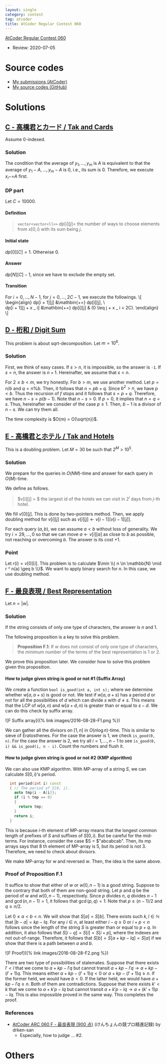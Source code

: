 ```yaml
---
layout: single
category: contest
tag: atcoder
title: AtCoder Regular Contest 060
---
```


[AtCoder Regular Contest 060](https://atcoder.jp/contests/arc060)

- Review: 2020-07-05

# Source codes

- [My submissions (AtCoder)](https://atcoder.jp/contests/arc060/submissions?f.User=kazunetakahashi)
- [My source codes (GitHub)](https://github.com/kazunetakahashi/atcoder/tree/master/2020/0704_ARC060)

# Solutions

## [C - 高橋君とカード / Tak and Cards](https://atcoder.jp/contests/abc044/tasks/arc060_a)

Assume $0$-indexed.

### Solution

The condition that the average of $y _1, \dots, y _m$ is $A$ is equivalent to that the average of $y _ 1 - A, \dots, y _m - A$ is $0$, i.e., its sum is $0$. Therefore, we execute $x _ i \mathbin{- =} A$ first.

### DP part

Let $C = 10000$.

#### Definition

> `vector<vector<ll>>` $dp[i][j] =$ the number of ways to choose elements from $x[0, i)$ with its sum being $j$.

#### Initial state

$dp[0][C] = 1$. Otherwise $0$.

#### Answer

$dp[N][C] - 1$, since we have to exclude the empty set.

#### Transition

For $i = 0, \dots, N - 1$, for $j = 0, \dots, 2C - 1$, we execute the followings.
\\[
  \begin{align}
    dp[i + 1][j] &\mathbin{+=} dp[i][j], \\\
    dp[i + 1][j + x _ i] &\mathbin{+=} dp[i][j] & (0 \leq j + x _ i < 2C).
  \end{align}
\\]

## [D - 桁和 / Digit Sum](https://atcoder.jp/contests/abc044/tasks/arc060_b)

This problem is about sqrt-decomposition. Let $m = 10 ^ 6$.

### Solution

First, we think of easy cases. If $s > n$, it is impossible, so the answer is `-1`. If $s = n$, the answer is $n + 1$. Hereinafter, we assume that $s < n$.

For $2 \leq b < m$, we try honestly. For $b > m$, we use another method. Let $p = n / b$ and $q = n \% b$. Then, it follows that $n = pb + q$. Since $b ^ 2 > n$, we have $p < b$. Thus the recursion of $f$ stops and it follows that $s = p + q$. Therefore, we have $n - s = p(b - 1)$. Note that $n - s > 0$. If $p = 0$, it implies that $n = q = s$. Thus, hereinafter we consider of the case $p \geq 1$. Then, $b - 1$ is a divisor of $n - s$. We can try them all.

The time complexity is $O(m) = O(\sqrt{n})$.

## [E - 高橋君とホテル / Tak and Hotels](https://atcoder.jp/contests/arc060/tasks/arc060_c)

This is a doubling problem. Let $M = 30$ be such that $2 ^ M > 10 ^ 5$.

### Solution

We prepare for the queries in $O(NM)$-time and answer for each query in $O(M)$-time.

We define as follows.

> $v[i][j] = $ the largest id of the hotels we can visit in $2 ^ i$ days from $j$-th hotel.

We fill $v[0][j]$. This is done by two-pointers method. Then, we apply doubling method for $v[i][j]$ such as $v[i][j] \gets v[i - 1][v[i - 1][j]]$.

For each query $(a, b)$, we can assume $a < b$ without loss of generality. We try $i = 29, \dots, 0$ so that we can move $a \gets v[i][a]$ as close to $b$ as possible, not reaching or overcoming $b$. The answer is its cost $+1$.

### Point

Let $r(i) = v[0][i]$. This problem is to calculate $\min \\{ n \in \mathbb{N} \mid r ^ n(a) \geq b \\}$. We want to apply binary search for $n$. In this case, we use doubling method.

## [F - 最良表現 / Best Representation](https://atcoder.jp/contests/arc060/tasks/arc060_d)

Let $n = \lvert w \rvert$.

### Solution

If the string consists of only one type of characters, the answer is $n$ and $1$.

The following proposition is a key to solve this problem.

> **Proposition F.1**: If $w$ does not consist of only one type of characters, the minimum number of the terms of the best representation is $1$ or $2$.

We prove this proposition later. We consider how to solve this problem given this proposition.

#### How to judge given string is good or not #1 (Suffix Array)

We create a function `bool is_good(int a, int s);` where we determine whether $w[a, a + s)$ is good or not. We test if $w[a, a + s)$ has a period $d$ or not for all the possibilities of $d$ which can divide $s$ with $d \neq s$. This means that the LCP of $w[a, n)$ and $w[a + d, n)$ is greater than or equal to $s - d$. We can do this check by suffix array.

![F Suffix array]({% link images/2016-08-28-F1.png %})

We can gather all the divisors on $[1, n]$ in $O(n \log n)$-time. This is similar to sieve of Eratosthenes. For the case the answer is $1$, we check `is_good(0, n)`. For the case the answer is $2$, we try all $i = 1, \dots, n - 1$ to see `is_good(0, i) && is_good(i, n - i)`. Count the numbers and flush it.

#### How to judge given string is good or not #2 (KMP algorithm)

We can also use KMP algorithm. With MP-array of a string $S$, we can calculate $S[0, i)$'s period.

```c++
  int period(int i) const
  { // The period of S[0, i).
    auto tmp{i - A[i]};
    if (i % tmp == 0)
    {
      return tmp;
    }
    return i;
  }
```

This is because $i$-th element of MP-array means that the longest common length of prefixes of $S$ and suffixes of $S[0, i)$. But be careful for the mid-terms. For instance, consider the case $S = $"abcabcab". Then, its mp arrays says that $8$ th element of MP-array is $5$, but its period is not $3$. Therefore, we need to check about divisors.

We make MP-array for $w$ and reversed $w$. Then, the idea is the same above.

### Proof of Proposition F.1

It suffice to show that either of $w$ or $w[0, n - 1)$ is a good string. Suppose to the contrary that both of them are non-good string. Let $p$ and $q$ be the period of $w$ and $w[0, n - 1)$, respectively. Since $p$ divides $n$, $q$ divides $n - 1$ and $\gcd(n, n - 1) = 1$, it follows that $\gcd(p, q) = 1$. Note that $p \geq (n - 1) / 2$ and $q \geq n / 2$.

Let $0 \leq a < b < n$. We will show that $S[a] = S[b]$. There exists such $k, l \in \mathbb{N}$ that $\lvert b - a \rvert = kp - lq$. For any $i \in n$, at least either $i - q \geq 0$ or $i + p < n$ follows since the length of the string $S$ is greater than or equal to $p + q$. In addition, it also follows that $S[i - q] = S[i] = S[i + p]$, where the indexes are not out-of-range. Therefore, it follows that $S[b] = S[a + kp - lq] = S[a]$ if we show that there is a path between $a$ and $b$.

![F Proof]({% link images/2016-08-28-F2.png %})

There are two type of possibilities of stalemates. Suppose that there exists $l' < l$ that we come to $a + kp - l'q$ but cannot transit $a + kp - l'q \to a + kp - (l' + 1)q$. This means either $a + kp - (l' + 1)q < 0$ or $a + kp - (l' + 1)q \geq n$. If the former held, we would have $b < 0$. If the latter held, we would have $a + kp - l'q \geq n$. Both of them are contradictions. Suppose that there exists $k' < k$ that we come to $a + k'p - lq$ but cannot transit $a + k'p - lq \to a + (k' + 1)p - lq$. This is also impossible proved in the same way. This completes the proof.

### References

- [AtCoder ARC 060 F - 最良表現 (900 点)](https://drken1215.hatenablog.com/entry/2018/09/07/190100) (けんちょんの競プロ精進記録) by drken-san
  - Especially, how to judge ... #2.

# Others
